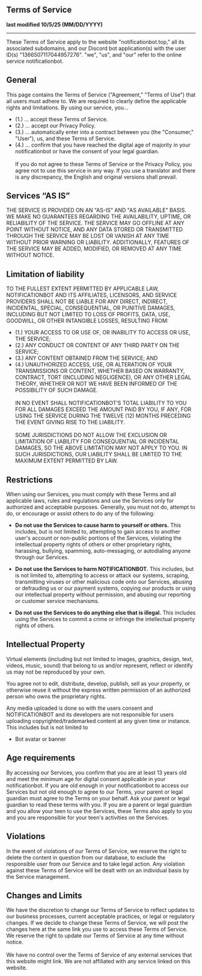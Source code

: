 ## Terms of Service
**last modified 10/5/25 (MM/DD/YYYY)**
___

These Terms of Service apply to the website "notificationbot.top," all its associated subdomains, and our Discord bot application(s) with the user ID(s) "1366507117044957276".
"we", "us", and "our" refer to the online service notificationbot.

## General
This page contains the Terms of Service ("Agreement," "Terms of Use") that all users must adhere to. We are required to clearly define the applicable rights and limitations. By using our service, you…
* (1.) … accept these Terms of Service.
* (2.) … accept our Privacy Policy.
* (3.) … automatically enter into a contract between you (the "Consumer," "User"), us, and these Terms of Service.
* (4.) … confirm that you have reached the digital age of majority in your notificationbot or have the consent of your legal guardian.
<br /><br />
If you do not agree to these Terms of Service or the Privacy Policy, you agree not to use this service in any way. If you use a translator and there is any discrepancy, the English and original versions shall prevail.

## Services “AS IS”
THE SERVICE IS PROVIDED ON AN "AS-IS" AND "AS AVAILABLE" BASIS. WE MAKE NO GUARANTEES REGARDING THE AVAILABILITY, UPTIME, OR RELIABILITY OF THE SERVICE. THE SERVICE MAY GO OFFLINE AT ANY POINT WITHOUT NOTICE, AND ANY DATA STORED OR TRANSMITTED THROUGH THE SERVICE MAY BE LOST OR VANISH AT ANY TIME WITHOUT PRIOR WARNING OR LIABILITY. ADDITIONALLY, FEATURES OF THE SERVICE MAY BE ADDED, MODIFIED, OR REMOVED AT ANY TIME WITHOUT NOTICE.

## Limitation of liability
TO THE FULLEST EXTENT PERMITTED BY APPLICABLE LAW, NOTIFICATIONBOT AND ITS AFFILIATES, LICENSORS, AND SERVICE PROVIDERS SHALL NOT BE LIABLE FOR ANY DIRECT, INDIRECT, INCIDENTAL, SPECIAL, CONSEQUENTIAL, OR PUNITIVE DAMAGES, INCLUDING BUT NOT LIMITED TO LOSS OF PROFITS, DATA, USE, GOODWILL, OR OTHER INTANGIBLE LOSSES, RESULTING FROM:

* (1.) YOUR ACCESS TO OR USE OF, OR INABILITY TO ACCESS OR USE, THE SERVICE;
* (2.) ANY CONDUCT OR CONTENT OF ANY THIRD PARTY ON THE SERVICE;
* (3.) ANY CONTENT OBTAINED FROM THE SERVICE; AND
* (4.) UNAUTHORIZED ACCESS, USE, OR ALTERATION OF YOUR TRANSMISSIONS OR CONTENT, WHETHER BASED ON WARRANTY, CONTRACT, TORT (INCLUDING NEGLIGENCE), OR ANY OTHER LEGAL THEORY, WHETHER OR NOT WE HAVE BEEN INFORMED OF THE POSSIBILITY OF SUCH DAMAGE.
<br /><br />
IN NO EVENT SHALL NOTIFICATIONBOT’S TOTAL LIABILITY TO YOU FOR ALL DAMAGES EXCEED THE AMOUNT PAID BY YOU, IF ANY, FOR USING THE SERVICE DURING THE TWELVE (12) MONTHS PRECEDING THE EVENT GIVING RISE TO THE LIABILITY.
<br /><br />
SOME JURISDICTIONS DO NOT ALLOW THE EXCLUSION OR LIMITATION OF LIABILITY FOR CONSEQUENTIAL OR INCIDENTAL DAMAGES, SO THE ABOVE LIMITATION MAY NOT APPLY TO YOU. IN SUCH JURISDICTIONS, OUR LIABILITY SHALL BE LIMITED TO THE MAXIMUM EXTENT PERMITTED BY LAW.

## Restrictions
When using our Services, you must comply with these Terms and all applicable laws, rules and regulations and use the Services only for authorized and acceptable purposes. Generally, you must not do, attempt to do, or encourage or assist others to do any of the following:

* **Do not use the Services to cause harm to yourself or others.** This includes, but is not limited to, attempting to gain access to another user's account or non-public portions of the Services, violating the intellectual property rights of others or other proprietary rights, harassing, bullying, spamming, auto-messaging, or autodialing anyone through our Services.

* **Do not use the Services to harm NOTIFICATIONBOT.** This includes, but is not limited to, attempting to access or attack our systems, scraping, transmitting viruses or other malicious code onto our Services, abusing or defrauding us or our payment systems, copying our products or using our intellectual property without permission, and abusing our reporting or customer service mechanisms.

* **Do not use the Services to do anything else that is illegal.** This includes using the Services to commit a crime or infringe the intellectual property rights of others.

## Intellectual Property
Virtual elements (including but not limited to images, graphics, design, text, videos, music, sound) that belong to us and/or represent, reflect or identify us may not be reproduced by your own.

You agree not to edit, distribute, develop, publish, sell as your property, or otherwise reuse it without the express written permission of an authorized person who owns the proprietary rights.

Any media uploaded is done so with the users consent and NOTIFICATIONBOT and its developers are not responsible for users uploading copyrighted/trademarked content at any given time or instance. This includes but is not limited to
- Bot avatar or banner

## Age requirements
By accessing our Services, you confirm that you are at least 13 years old and meet the minimum age for digital consent applicable in your notificationbot. If you are old enough in your notificationbot to access our Services but not old enough to agree to our Terms, your parent or legal guardian must agree to the Terms on your behalf. Ask your parent or legal guardian to read these terms with you. If you are a parent or legal guardian and you allow your teen to use the Services, these Terms also apply to you and you are responsible for your teen's activities on the Services.

## Violations
In the event of violations of our Terms of Service, we reserve the right to delete the content in question from our database, to exclude the responsible user from our Service and to take legal action. Any violation against these Terms of Service will be dealt with on an individual basis by the Service management.

## Changes and Limits
We have the discretion to change our Terms of Service to reflect updates to our business processes, current acceptable practices, or legal or regulatory changes. If we decide to change these Terms of Service, we will post the changes here at the same link you use to access these Terms of Service. We reserve the right to update our Terms of Service at any time without notice.
<br /><br />
We have no control over the Terms of Service of any external services that this website might link. We are not affiliated with any service linked on this website.
